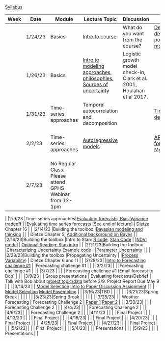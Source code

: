 [Syllabus](Syllabus.pdf)


|Week|Date   |Module                |Lecture Topic                                                     |Discussion                                                              |Lab                                                     |Reading                                                                                |
|----|-------|----------------------|------------------------------------------------------------------|------------------------------------------------------------------------|--------------------------------------------------------|---------------------------------------------------------------------------------------|
|    |1/24/23|Basics                |[Intro to course](lectures/Intro.pdf)                                                   |What do you want from the course?                                       |[Density-dependent population model](labs/intro2R.html) |                                                                                       |
|    |1/26/23|Basics                |[Intro to modeling approaches, philosophies, Sources of uncertainty](lectures/Lecture2.pdf)|Logistic growth model check-in, Clark et al. 2001, Houlahan et al 2017. |                                                        |[Clark et al. 2001](papers/Clark2001.pdf) , [Houlahan et al. 2017](papers/Houlahan2016.pdf)|
|    |1/31/23|Time-series approaches|Temporal autocorrelation and decomposition                        |                                                                        |[Time-series decomposition](labs/ts_decomp_autocorr.html)                              |                                                                                       |
|    |2/2/23 |Time-series approaches|[Autoregressive models](lectures/ARmodels.pdf)                                             |                                                                        |[AR model forecasting](labs/ARmodel.html),   [My code](https://github.com/bobshriver/UNR-EcoForecast/blob/main/lectures/AR1model.R)                    |[Optional Reading: NEON working with time](https://www.neonscience.org/resources/learning-hub/tutorials/introduction-working-time-series-data-text-formats-r)                                                                 |
|    |2/7/23|No Regular Class. Please attend GPHS Webinar from 12-1pm            |                                |                                                                        |                          |                                                                                       |

|    |2/9/23 |Time-series approaches|[Evaluating forecasts, Bias-Variance tradeoff](lectures/ModelValidation.pdf)                           |                                                                        |Evaluating time series forecasts [See end of lecture]                        |  Dietze Chapter 16                                                                                     |
|    |2/14/23 |Building the toolbox  |[Bayesian modeling and thinking](lectures/IntroToBayes.pdf)                                   |                                                                        |                                                        |         Dietze Chapter 5, [Additional background on Bayes](https://www.youtube.com/watch?v=HZGCoVF3YvM)                                                                             |
|    |2/16/23|Building the toolbox  |Intro to Stan: [R code](lectures/StanSetup.R). [Stan Code](lectures/StanExample.stan)                                                   |                                                                        |[NDVI model](labs/IntroToStan.html)                           |    [Optional Reading: Stan intro]( https://ourcodingclub.github.io/tutorials/stan-intro/)                                                                                  |
|    |2/21/23|Building the toolbox  |Characterizing Uncertainty    [Example code](lectures/StanSetup_Portal.R)                                    |                                                                        |[Parameter Uncertainty](labs/IntroToStan_2.html)                         |                                                                                       |
|    |2/23/23|Building the toolbox  |Propagating Uncertainty                                           |                                                                        |[Process Variability](labs/IntroToStan_3.html))                               |       Dietze Chapter 6 and 11                                                                                |
|    |2/28/23|                      |[Intro to Forecasting challenge #1]()                                 |                                                                        |Forecasting challenge #1                                |                                                                                       |
|    |3/2/23|                      |                                                                  |                                                                        |Forecasting challenge #1                                |                                                                                       |
|    |3/7/23 |                      |                                                                  |                                                 | Forecasting challenge #1     (Email forecast to Bob)                                                  |                                                                                       |
|    |3/9/23 |                      |       Group presentations                                                           |    Evaluating forecasts/Debrief                                                                       |                       Talk with Bob about [project topic/data](labs/Project.html) before 3/9. Project Report Due May 9                                  |                                                                                       |
|    |3/14/23 |                      |  [Model Selection]()           [Intro to Paper Discussion Assignment]()                                                      |                                                                        |                                                      |    [Model Selection](https://esajournals.onlinelibrary.wiley.com/doi/10.1002/ecy.3336)  [Model Ensembling](https://www.sciencedirect.com/science/article/pii/S016953470600303X?casa_token=E7l5YhfhaagAAAAA:_-WctoidjuF3bKB4Y5tSYui9mUetxllMJXeBfLUf3-qytccfE1sVNh9IbRv8lmH78PxVZqoxEBI)                                                                                  |
|    |3/16/23|TBD          |                                |                                                                        |                          |                                                                                       |
|    |3/21/23|Spring Break          |                                                                  |                                                                        |                               |                                                                                       |
|    |3/23/23|Spring Break          |                                                                  |                                                 |                                                        |                                                                                       |
|    |3/28/23|                      |                                                                 |       Weather Forecasting                                                                 |      Forecasting Challenge 2                                                  |    [Paper 1](https://www.science.org/doi/10.1126/science.aav7274) [Paper 2](https://www.pnas.org/doi/epdf/10.1073/pnas.1716760115)                                                                                    |
|    |3/30/23|                      |                                                                  |                                                                        |                          Forecasting Challenge 2                                   |                                                                                 |
|    |4/4/23|                      |                                                                  |                                                                        |                  Forecasting Challenge 2                                           |                                                               |
|    |4/6/23|                      |                                                                  |                                                                        |                     Forecasting Challenge 2                                        |                                                                                    |
|    |4/11/23 |                      |                                                                  |                                                                        |                        Final Project                                |                                                                            |
|    |4/13/23 |                      |                                                                  |                                                                        |                    Final Project                                       |                                                                            |
|    |4/18/23|                      |                                                                  |                                                                        |                       Final Project                                    |                                                          |
|    |4/20/23|                      |                                                                  |                                                                        |                            Final Project                               |                                                               |
|    |4/25/23|                      |                                                                  |                                                                        |                         Final Project                                  |                                                                  |
|    |4/27/23|                      |                                                                  |                                                                        |                        Final Project                                   |                                                                                |
|    |5/2/23|                      |                                                                  |                                                                        |                        Final Project                                   |                                                                        |
|    |5/4/23|                      |                                                                  |                                                                        |                       Presentations                                 |                                                                                   |
|    |5/9/23 |                      |                                                                  |                                                                   |                                   Presentations                     |                                                                                       |
